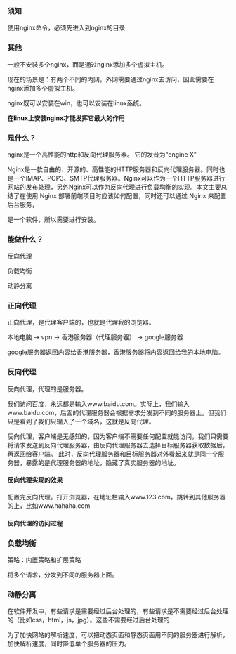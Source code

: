 
### 须知

使用nginx命令，必须先进入到nginx的目录

### 其他

一般不安装多个nginx，而是通过nginx添加多个虚拟主机。

现在的场景是：有两个不同的内网，外网需要通过nginx去访问，因此需要在nginx添加多个虚拟主机。

nginx既可以安装在win，也可以安装在linux系统。

**在linux上安装nginx才能发挥它最大的作用**


### 是什么？

nginx是一个高性能的http和反向代理服务器。 它的发音为“engine X”

Nginx是一款自由的、开源的、高性能的HTTP服务器和反向代理服务器。同时也是一个IMAP、POP3、SMTP代理服务器。Nginx可以作为一个HTTP服务器进行网站的发布处理，另外Nginx可以作为反向代理进行负载均衡的实现。本文主要总结了在使用 Nginx 部署前端项目时应该如何配置，同时还可以通过 Nginx 来配置后台服务，

是一个软件，所以需要进行安装。

### 能做什么？

反向代理

负载均衡

动静分离

### 正向代理

正向代理，是代理客户端的，也就是代理我的浏览器。

本地电脑 -> vpn -> 香港服务器（代理服务器） -> google服务器

google服务器返回内容给香港服务器，香港服务器将内容返回给我的本地电脑。

### 反向代理

反向代理，代理的是服务器。

我们访问百度，永远都是输入www.baidu.com。实际上，我们输入www.baidu.com，后面的代理服务器会根据需求分发到不同的服务器上。但我们只是看到了我们只输入了一个域名，这就是反向代理。

反向代理，客户端是无感知的，因为客户端不需要任何配置就能访问，我们只需要将请求发送到反向代理服务器，由反向代理服务器去选择目标服务器获取数据后，再返回给客户端。
此时，反向代理服务器和目标服务器对外看起来就是同一个服务器，暴露的是代理服务器的地址，隐藏了真实服务器的地址。

#### 反向代理实现的效果

配置完反向代理。打开浏览器，在地址栏输入www.123.com，跳转到其他服务器的上，比如www.hahaha.com

#### 反向代理的访问过程



### 负载均衡

策略：内置策略和扩展策略

将多个请求，分发到不同的服务器上面。

### 动静分离

在软件开发中，有些请求是需要经过后台处理的，有些请求是不需要经过后台处理的（比如css，html，js，jpg）。这些不需要经过后台处理的

为了加快网站的解析速度，可以把动态页面和静态页面用不同的服务器进行解析，加快解析速度，同时降低单个服务器的压力。
